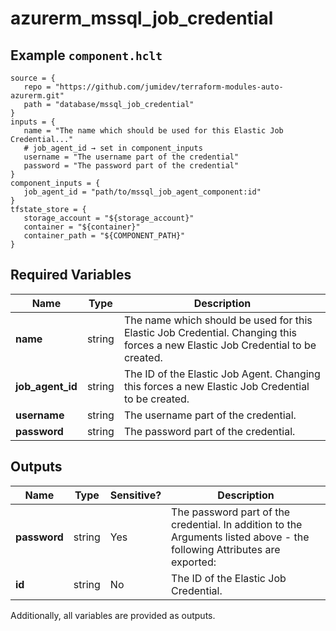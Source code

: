 # azurerm_mssql_job_credential



## Example `component.hclt`

```hcl
source = {
   repo = "https://github.com/jumidev/terraform-modules-auto-azurerm.git"   
   path = "database/mssql_job_credential"   
}
inputs = {
   name = "The name which should be used for this Elastic Job Credential..."   
   # job_agent_id → set in component_inputs
   username = "The username part of the credential"   
   password = "The password part of the credential"   
}
component_inputs = {
   job_agent_id = "path/to/mssql_job_agent_component:id"   
}
tfstate_store = {
   storage_account = "${storage_account}"   
   container = "${container}"   
   container_path = "${COMPONENT_PATH}"   
}
```

## Required Variables

| Name | Type |  Description |
| ---- | --------- |  ----------- |
| **name** | string |  The name which should be used for this Elastic Job Credential. Changing this forces a new Elastic Job Credential to be created. | 
| **job_agent_id** | string |  The ID of the Elastic Job Agent. Changing this forces a new Elastic Job Credential to be created. | 
| **username** | string |  The username part of the credential. | 
| **password** | string |  The password part of the credential. | 



## Outputs

| Name | Type | Sensitive? | Description |
| ---- | ---- | --------- | --------- |
| **password** | string | Yes  | The password part of the credential. In addition to the Arguments listed above - the following Attributes are exported: | 
| **id** | string | No  | The ID of the Elastic Job Credential. | 

Additionally, all variables are provided as outputs.
